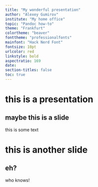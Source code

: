 ```yaml
---
title: "My wonderful presentation"
author: "Alexey Gumirov"
institute: "My home office"
topic: "Pandoc how-to"
theme: "Frankfurt"
colortheme: "beaver"
fonttheme: "professionalfonts"
mainfont: "Hack Nerd Font"
fontsize: 10pt
urlcolor: red
linkstyle: bold
aspectratio: 169
date:
section-titles: false
toc: true
---
```



# this is a presentation

## maybe this is a slide

this is some text

# this is another slide

## eh?

who knows!
